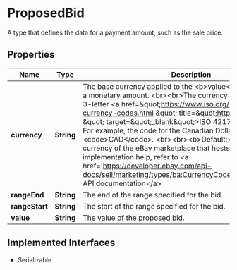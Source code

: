 

# ProposedBid

A type that defines the data for a payment amount, such as the sale price.
## Properties

Name | Type | Description | Notes
------------ | ------------- | ------------- | -------------
**currency** | **String** | The base currency applied to the &lt;b&gt;value&lt;/b&gt; field to establish a monetary amount.  &lt;br&gt;&lt;br&gt;The currency is represented as a 3-letter &lt;a href&#x3D;\&quot;https://www.iso.org/iso-4217-currency-codes.html \&quot; title&#x3D;\&quot;https://www.iso.org \&quot; target&#x3D;\&quot;_blank\&quot;&gt;ISO 4217&lt;/a&gt; currency code. For example, the code for the Canadian Dollar is &lt;code&gt;CAD&lt;/code&gt;.  &lt;br&gt;&lt;br&gt;&lt;b&gt;Default:&lt;/b&gt; The default currency of the eBay marketplace that hosts the listing. For implementation help, refer to &lt;a href&#x3D;&#39;https://developer.ebay.com/api-docs/sell/marketing/types/ba:CurrencyCodeEnum&#39;&gt;eBay API documentation&lt;/a&gt; |  [optional]
**rangeEnd** | **String** | The end of the range specified for the bid. |  [optional]
**rangeStart** | **String** | The start of the range specified for the bid. |  [optional]
**value** | **String** | The value of the proposed bid. |  [optional]


## Implemented Interfaces

* Serializable


